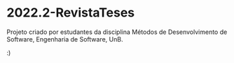 # 2022.2-RevistaTeses
Projeto criado por estudantes da disciplina Métodos de Desenvolvimento de Software, Engenharia de Software, UnB.

:)
